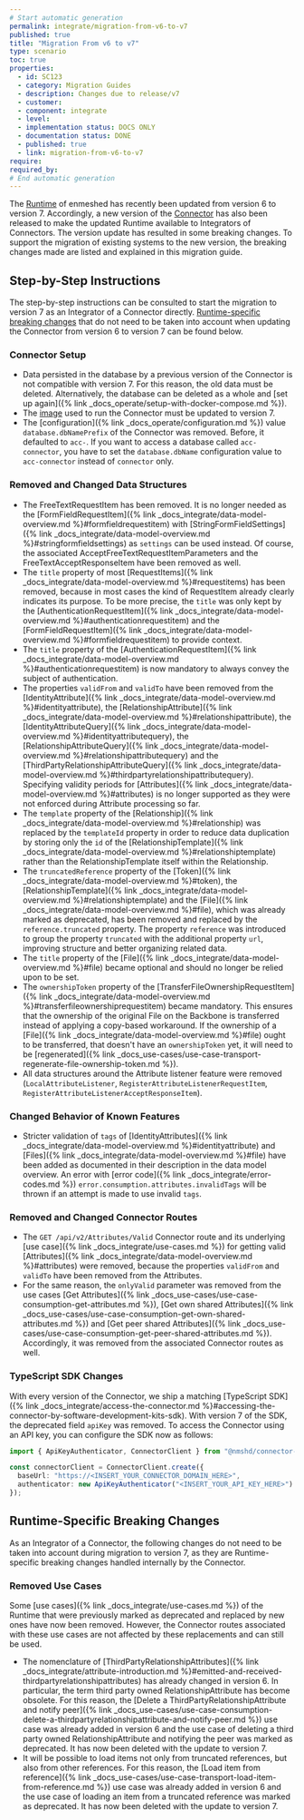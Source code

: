 ```yaml
---
# Start automatic generation
permalink: integrate/migration-from-v6-to-v7
published: true
title: "Migration From v6 to v7"
type: scenario
toc: true
properties:
  - id: SC123
  - category: Migration Guides
  - description: Changes due to release/v7
  - customer:
  - component: integrate
  - level:
  - implementation status: DOCS ONLY
  - documentation status: DONE
  - published: true
  - link: migration-from-v6-to-v7
require:
required_by:
# End automatic generation
---
```


The [Runtime](https://github.com/nmshd/runtime) of enmeshed has recently been updated from version 6 to version 7.
Accordingly, a new version of the [Connector](https://github.com/nmshd/connector) has also been released to make the updated Runtime available to Integrators of Connectors.
The version update has resulted in some breaking changes.
To support the migration of existing systems to the new version, the breaking changes made are listed and explained in this migration guide.

## Step-by-Step Instructions

The step-by-step instructions can be consulted to start the migration to version 7 as an Integrator of a Connector directly.
[Runtime-specific breaking changes](#runtime-specific-breaking-changes) that do not need to be taken into account when updating the Connector from version 6 to version 7 can be found below.

### Connector Setup

- Data persisted in the database by a previous version of the Connector is not compatible with version 7.
  For this reason, the old data must be deleted.
  Alternatively, the database can be deleted as a whole and [set up again]({% link _docs_operate/setup-with-docker-compose.md %}).
- The [image](https://github.com/nmshd/connector?tab=readme-ov-file#connector) used to run the Connector must be updated to version 7.
- The [configuration]({% link _docs_operate/configuration.md %}) value `database.dbNamePrefix` of the Connector was removed. Before, it defaulted to `acc-`. If you want to access a database called `acc-connector`, you have to set the `database.dbName` configuration value to `acc-connector` instead of `connector` only.

### Removed and Changed Data Structures

- The FreeTextRequestItem has been removed.
  It is no longer needed as the [FormFieldRequestItem]({% link _docs_integrate/data-model-overview.md %}#formfieldrequestitem) with [StringFormFieldSettings]({% link _docs_integrate/data-model-overview.md %}#stringformfieldsettings) as `settings` can be used instead.
  Of course, the associated AcceptFreeTextRequestItemParameters and the FreeTextAcceptResponseItem have been removed as well.
- The `title` property of most [RequestItems]({% link _docs_integrate/data-model-overview.md %}#requestitems) has been removed, because in most cases the kind of RequestItem already clearly indicates its purpose.
  To be more precise, the `title` was only kept by the [AuthenticationRequestItem]({% link _docs_integrate/data-model-overview.md %}#authenticationrequestitem) and the [FormFieldRequestItem]({% link _docs_integrate/data-model-overview.md %}#formfieldrequestitem) to provide context.
- The `title` property of the [AuthenticationRequestItem]({% link _docs_integrate/data-model-overview.md %}#authenticationrequestitem) is now mandatory to always convey the subject of authentication.
- The properties `validFrom` and `validTo` have been removed from the [IdentityAttribute]({% link _docs_integrate/data-model-overview.md %}#identityattribute), the [RelationshipAttribute]({% link _docs_integrate/data-model-overview.md %}#relationshipattribute), the [IdentityAttributeQuery]({% link _docs_integrate/data-model-overview.md %}#identityattributequery), the [RelationshipAttributeQuery]({% link _docs_integrate/data-model-overview.md %}#relationshipattributequery) and the [ThirdPartyRelationshipAttributeQuery]({% link _docs_integrate/data-model-overview.md %}#thirdpartyrelationshipattributequery).
  Specifying validity periods for [Attributes]({% link _docs_integrate/data-model-overview.md %}#attributes) is no longer supported as they were not enforced during Attribute processing so far.
- The `template` property of the [Relationship]({% link _docs_integrate/data-model-overview.md %}#relationship) was replaced by the `templateId` property in order to reduce data duplication by storing only the `id` of the [RelationshipTemplate]({% link _docs_integrate/data-model-overview.md %}#relationshiptemplate) rather than the RelationshipTemplate itself within the Relationship.
- The `truncatedReference` property of the [Token]({% link _docs_integrate/data-model-overview.md %}#token), the [RelationshipTemplate]({% link _docs_integrate/data-model-overview.md %}#relationshiptemplate) and the [File]({% link _docs_integrate/data-model-overview.md %}#file), which was already marked as deprecated, has been removed and replaced by the `reference.truncated` property.
  The property `reference` was introduced to group the property `truncated` with the additional property `url`, improving structure and better organizing related data.
- The `title` property of the [File]({% link _docs_integrate/data-model-overview.md %}#file) became optional and should no longer be relied upon to be set.
- The `ownershipToken` property of the [TransferFileOwnershipRequestItem]({% link _docs_integrate/data-model-overview.md %}#transferfileownershiprequestitem) became mandatory. This ensures that the ownership of the original File on the Backbone is transferred instead of applying a copy-based workaround. If the ownership of a [File]({% link _docs_integrate/data-model-overview.md %}#file) ought to be transferred, that doesn't have an `ownershipToken` yet, it will need to be [regenerated]({% link _docs_use-cases/use-case-transport-regenerate-file-ownership-token.md %}).
- All data structures around the Attribute listener feature were removed (`LocalAttributeListener`, `RegisterAttributeListenerRequestItem`, `RegisterAttributeListenerAcceptResponseItem`).

### Changed Behavior of Known Features

- Stricter validation of `tags` of [IdentityAttributes]({% link _docs_integrate/data-model-overview.md %}#identityattribute) and [Files]({% link _docs_integrate/data-model-overview.md %}#file) have been added as documented in their description in the data model overview.
  An error with [error code]({% link _docs_integrate/error-codes.md %}) `error.consumption.attributes.invalidTags` will be thrown if an attempt is made to use invalid `tags`.

### Removed and Changed Connector Routes

- The `GET /api/v2/Attributes/Valid` Connector route and its underlying [use case]({% link _docs_integrate/use-cases.md %}) for getting valid [Attributes]({% link _docs_integrate/data-model-overview.md %}#attributes) were removed, because the properties `validFrom` and `validTo` have been removed from the Attributes.
- For the same reason, the `onlyValid` parameter was removed from the use cases [Get Attributes]({% link _docs_use-cases/use-case-consumption-get-attributes.md %}), [Get own shared Attributes]({% link _docs_use-cases/use-case-consumption-get-own-shared-attributes.md %}) and [Get peer shared Attributes]({% link _docs_use-cases/use-case-consumption-get-peer-shared-attributes.md %}).
  Accordingly, it was removed from the associated Connector routes as well.

### TypeScript SDK Changes

With every version of the Connector, we ship a matching [TypeScript SDK]({% link _docs_integrate/access-the-connector.md %}#accessing-the-connector-by-software-development-kits-sdk). With version 7 of the SDK, the deprecated field `apiKey` was removed. To access the Connector using an API key, you can configure the SDK now as follows:

```typescript
import { ApiKeyAuthenticator, ConnectorClient } from "@nmshd/connector-sdk";

const connectorClient = ConnectorClient.create({
  baseUrl: "https://<INSERT_YOUR_CONNECTOR_DOMAIN_HERE>",
  authenticator: new ApiKeyAuthenticator("<INSERT_YOUR_API_KEY_HERE>")
});
```

## Runtime-Specific Breaking Changes

As an Integrator of a Connector, the following changes do not need to be taken into account during migration to version 7, as they are Runtime-specific breaking changes handled internally by the Connector.

### Removed Use Cases

Some [use cases]({% link _docs_integrate/use-cases.md %}) of the Runtime that were previously marked as deprecated and replaced by new ones have now been removed.
However, the Connector routes associated with these use cases are not affected by these replacements and can still be used.

- The nomenclature of [ThirdPartyRelationshipAttributes]({% link _docs_integrate/attribute-introduction.md %}#emitted-and-received-thirdpartyrelationshipattributes) has already changed in version 6.
  In particular, the term third party owned RelationshipAttribute has become obsolete.
  For this reason, the [Delete a ThirdPartyRelationshipAttribute and notify peer]({% link _docs_use-cases/use-case-consumption-delete-a-thirdpartyrelationshipattribute-and-notify-peer.md %}) use case was already added in version 6 and the use case of deleting a third party owned RelationshipAttribute and notifying the peer was marked as deprecated.
  It has now been deleted with the update to version 7.
- It will be possible to load items not only from truncated references, but also from other references.
  For this reason, the [Load item from reference]({% link _docs_use-cases/use-case-transport-load-item-from-reference.md %}) use case was already added in version 6 and the use case of loading an item from a truncated reference was marked as deprecated.
  It has now been deleted with the update to version 7.
